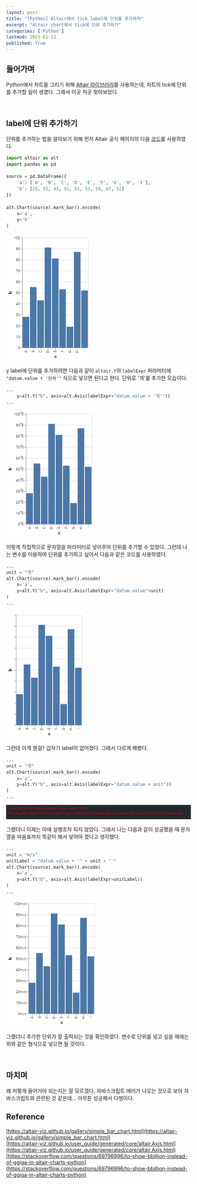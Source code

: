 ```yaml
---
layout: post
title: "[Python] Altair에서 tick label에 단위를 추가하자"
excerpt: "Altair chart에서 tick에 단위 추가하기"
categories: ['Python']
lastmod: 2023-01-13
published: True
---
```


## 들어가며

Python에서 차트를 그리기 위해 [Altair 라이브러리](https://altair-viz.github.io/)를 사용하는데, 차트의 tick에 단위를 추가할 일이 생겼다. 그래서 이곳 저곳 찾아보았다.

<br/>

## label에 단위 추가하기

단위를 추가하는 법을 알아보기 위해 먼저 Altair 공식 페이지의 다음 [코드](https://altair-viz.github.io/gallery/simple_bar_chart.html)를 사용하였다.

```python
import altair as alt
import pandas as pd

source = pd.DataFrame({
    'a': ['A', 'B', 'C', 'D', 'E', 'F', 'G', 'H', 'I'],
    'b': [28, 55, 43, 91, 81, 53, 19, 87, 52]
})

alt.Chart(source).mark_bar().encode(
    x='a',
    y='b'
)
```

![Altair default](/images/12th/alt_default.png)


y label에 단위를 추가하려면 다음과 같이 ```altair.Y```의 ```labelExpr``` 파라미터에 ```"datum.value + '단위'"``` 식으로 넣으면 된다고 한다. 단위로 '개'를 추가한 모습이다. 

```python
...
    y=alt.Y("b", axis=alt.Axis(labelExpr="datum.value + '개'"))
...
```

![Altair add unit](/images/12th/alt_gae.png)

이렇게 직접적으로 문자열을 파라미터로 넣어주어 단위를 추가할 수 있었다. 그런데 나는 변수를 이용하여 단위를 추가하고 싶어서 다음과 같은 코드를 사용하였다.

```python
...
unit = "개"
alt.Chart(source).mark_bar().encode(
    x='a',
    y=alt.Y("b", axis=alt.Axis(labelExpr="datum.value"+unit)
)
...
```

![Altair error1](/images/12th/alt_error1.png)

그런데 이게 웬걸? 갑자기 label이 없어졌다. 그래서 다르게 해봤다.

```python
...
unit = "개"
alt.Chart(source).mark_bar().encode(
    x='a',
    y=alt.Y("b", axis=alt.Axis(labelExpr="datum.value + unit"))
)
...
```

![Altair error2](/images/12th/alt_error2.png)

그랬더니 이제는 아얘 실행조차 되지 않았다. 그래서 나는 다음과 같이 성공했을 때 문자열을 따옴표까지 똑같이 해서 넣어야 겠다고 생각했다.

```python
...
unit = "m/s"
unitLabel = "datum.value + '" + unit + "'"
alt.Chart(source).mark_bar().encode(
    x='a',
    y=alt.Y("b", axis=alt.Axis(labelExpr=unitLabel))
)
...
```

![Altair success](/images/12th/alt_success.png)

그랬더니 추가한 단위가 잘 출력되는 것을 확인하였다. 변수로 단위를 넣고 싶을 때에는 위와 같은 형식으로 넣으면 될 것이다.

<br/>

## 마치며

왜 저렇게 들어가야 되는지는 잘 모르겠다. 자바스크립트 에러가 나오는 것으로 보아 자바스크립트와 관련된 것 같은데... 아무튼 성공해서 다행이다.   

## Reference

[https://altair-viz.github.io/gallery/simple_bar_chart.html](https://altair-viz.github.io/gallery/simple_bar_chart.html)   
[https://altair-viz.github.io/user_guide/generated/core/altair.Axis.html](https://altair-viz.github.io/user_guide/generated/core/altair.Axis.html)   
[https://stackoverflow.com/questions/69796996/to-show-bbillion-instead-of-ggiga-in-altair-charts-python](https://stackoverflow.com/questions/69796996/to-show-bbillion-instead-of-ggiga-in-altair-charts-python)

